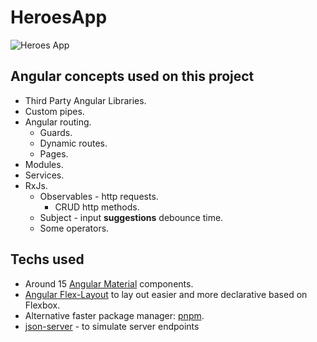# HeroesApp

![Heroes App](https://i.ibb.co/9YRWd9m/heroes-app.png)

## Angular concepts used on this project

- Third Party Angular Libraries.
- Custom pipes.
- Angular routing.
  - Guards.
  - Dynamic routes.
  - Pages.
- Modules.
- Services.
- RxJs.
  - Observables - http requests.
    - CRUD http methods.
  - Subject - input **suggestions** debounce time.
  - Some operators.

## Techs used

- Around 15 [Angular Material](https://material.angular.io/) components.
- [Angular Flex-Layout](https://github.com/angular/flex-layout) to lay out easier and more declarative based on Flexbox.
- Alternative faster package manager: [pnpm](https://pnpm.io/).
- [json-server](https://restcountries.com/) - to simulate server endpoints

